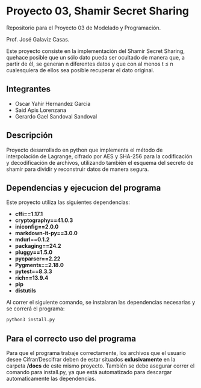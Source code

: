 # Proyecto 03, Shamir Secret Sharing

Repositorio para el Proyecto 03 de Modelado y Programación.

Prof. José Galaviz Casas.

Este proyecto consiste en la implementación del Shamir Secret Sharing, quehace posible que un sólo dato pueda ser ocultado de manera que, a partir de él, se generan n diferentes datos y que con
al menos t ≤ n cualesquiera de ellos sea posible recuperar el dato original.

## Integrantes

+ Oscar Yahir Hernandez Garcia  
+ Said Apis Lorenzana
+ Gerardo Gael Sandoval Sandoval  

## Descripción

Proyecto desarrollado en python que implementa el método de interpolación de Lagrange, cifrado por AES y SHA-256 para la codificación y decodificación de archivos, utilizando también el esquema del secreto de shamir para dividir y reconstruir datos de manera segura.


## Dependencias y ejecucion del programa

Este proyecto utiliza las siguientes dependencias:

- **cffi==1.17.1**
- **cryptography==41.0.3**
- **iniconfig==2.0.0**
- **markdown-it-py==3.0.0**
- **mdurl==0.1.2**
- **packaging==24.2**
- **pluggy==1.5.0**
- **pycparser==2.22**
- **Pygments==2.18.0**
- **pytest==8.3.3**
- **rich==13.9.4**
- **pip**
- **distutils**

Al correr el siguiente comando, se instalaran las dependencias necesarias y se correrá el programa:

```bash
python3 install.py
```

## Para el correcto uso del programa

Para que el programa trabaje correctamente, los archivos que el usuario desee Cifrar/Descifrar deben de estar situados **exlusivamente** en la carpeta **/docs** de este mismo proyecto. También se debe asegurar correr el comando para install.py, ya que está automatizado para descargar automaticamente las dependencias.
